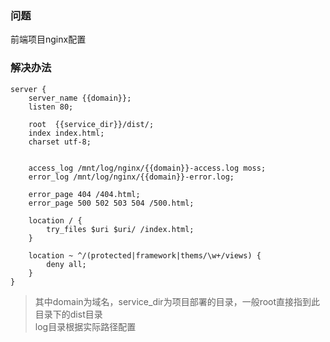 ### 问题
前端项目nginx配置  

### 解决办法
```
server {
    server_name {{domain}};
    listen 80;

    root  {{service_dir}}/dist/;
    index index.html;
    charset utf-8;


    access_log /mnt/log/nginx/{{domain}}-access.log moss;
    error_log /mnt/log/nginx/{{domain}}-error.log;

    error_page 404 /404.html;
    error_page 500 502 503 504 /500.html;

    location / {
        try_files $uri $uri/ /index.html;
    }

    location ~ ^/(protected|framework|thems/\w+/views) {
        deny all;
    }
}
```

> 其中domain为域名，service_dir为项目部署的目录，一般root直接指到此目录下的dist目录  
> log目录根据实际路径配置  
